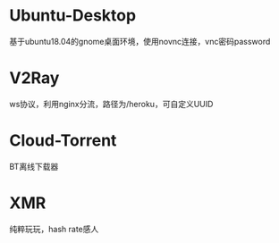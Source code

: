 # Ubuntu-Desktop
基于ubuntu18.04的gnome桌面环境，使用novnc连接，vnc密码password
# V2Ray
ws协议，利用nginx分流，路径为/heroku，可自定义UUID
# Cloud-Torrent
BT离线下载器
# XMR
纯粹玩玩，hash rate感人
